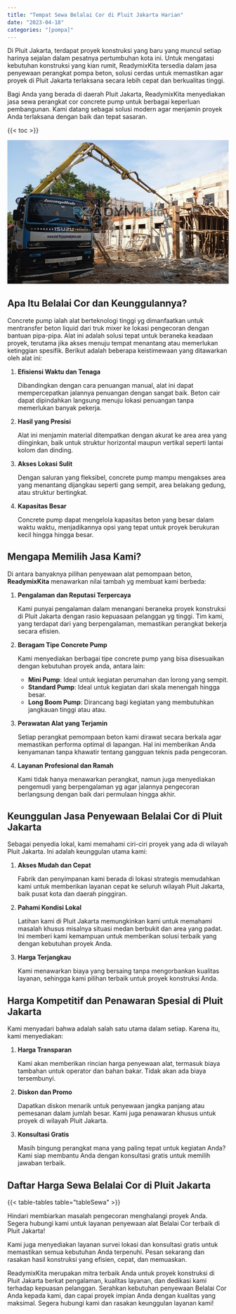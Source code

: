 ```yaml
---
title: "Tempat Sewa Belalai Cor di Pluit Jakarta Harian"
date: "2023-04-18"
categories: "[pompa]"
---
```


Di Pluit Jakarta, terdapat proyek konstruksi yang baru yang muncul setiap harinya sejalan dalam pesatnya pertumbuhan kota ini. Untuk mengatasi kebutuhan konstruksi yang kian rumit, ReadymixKita tersedia dalam jasa penyewaan perangkat pompa beton, solusi cerdas untuk memastikan agar proyek di Pluit Jakarta terlaksana secara lebih cepat dan berkualitas tinggi.

Bagi Anda yang berada di daerah Pluit Jakarta, ReadymixKita menyediakan jasa sewa perangkat cor concrete pump untuk berbagai keperluan pembangunan. Kami datang sebagai solusi modern agar menjamin proyek Anda terlaksana dengan baik dan tepat sasaran.

{{< toc >}}

![Tempat Sewa Belalai Cor di Pluit Jakarta Harian](/images/pompa/sewa-pompa-26.jpg)

## Apa Itu Belalai Cor dan Keunggulannya?

Concrete pump ialah alat berteknologi tinggi yg dimanfaatkan untuk mentransfer beton liquid dari truk mixer ke lokasi pengecoran dengan bantuan pipa-pipa. Alat ini adalah solusi tepat untuk beraneka keadaan proyek, terutama jika akses menuju tempat menantang atau memerlukan ketinggian spesifik. Berikut adalah beberapa keistimewaan yang ditawarkan oleh alat ini:

1. **Efisiensi Waktu dan Tenaga**

   Dibandingkan dengan cara penuangan manual, alat ini dapat mempercepatkan jalannya penuangan dengan sangat baik. Beton cair dapat dipindahkan langsung menuju lokasi penuangan tanpa memerlukan banyak pekerja.

2. **Hasil yang Presisi**

   Alat ini menjamin material ditempatkan dengan akurat ke area area yang diinginkan, baik untuk struktur horizontal maupun vertikal seperti lantai kolom dan dinding.

3. **Akses Lokasi Sulit**

   Dengan saluran yang fleksibel, concrete pump mampu mengakses area yang menantang dijangkau seperti gang sempit, area belakang gedung, atau struktur bertingkat.

4. **Kapasitas Besar**

   Concrete pump dapat mengelola kapasitas beton yang besar dalam waktu waktu, menjadikannya opsi yang tepat untuk proyek berukuran kecil hingga hingga besar.

## Mengapa Memilih Jasa Kami?

Di antara banyaknya pilihan penyewaan alat pemompaan beton, **ReadymixKita** menawarkan nilai tambah yg membuat kami berbeda:

1. **Pengalaman dan Reputasi Terpercaya**

   Kami punyai pengalaman dalam menangani beraneka proyek konstruksi di Pluit Jakarta dengan rasio kepuasaan pelanggan yg tinggi. Tim kami, yang terdapat dari yang berpengalaman, memastikan perangkat bekerja secara efisien.

2. **Beragam Tipe Concrete Pump**

   Kami menyediakan berbagai tipe concrete pump yang bisa disesuaikan dengan kebutuhan proyek anda, antara lain:
   - **Mini Pump**: Ideal untuk kegiatan perumahan dan lorong yang sempit.
   - **Standard Pump**: Ideal untuk kegiatan dari skala menengah hingga besar.
   - **Long Boom Pump**: Dirancang bagi kegiatan yang membutuhkan jangkauan tinggi atau atau.

3. **Perawatan Alat yang Terjamin**

   Setiap perangkat pemompaan beton kami dirawat secara berkala agar memastikan performa optimal di lapangan. Hal ini memberikan Anda kenyamanan tanpa khawatir tentang gangguan teknis pada pengecoran.

4. **Layanan Profesional dan Ramah**

   Kami tidak hanya menawarkan perangkat, namun juga menyediakan pengemudi yang berpengalaman yg agar jalannya pengecoran berlangsung dengan baik dari permulaan hingga akhir.

## Keunggulan Jasa Penyewaan Belalai Cor di Pluit Jakarta

Sebagai penyedia lokal, kami memahami ciri-ciri proyek yang ada di wilayah Pluit Jakarta. Ini adalah keunggulan utama kami:

1. **Akses Mudah dan Cepat**

   Fabrik dan penyimpanan kami berada di lokasi strategis memudahkan kami untuk memberikan layanan cepat ke seluruh wilayah Pluit Jakarta, baik pusat kota dan daerah pinggiran.

2. **Pahami Kondisi Lokal**

   Latihan kami di Pluit Jakarta memungkinkan kami untuk memahami masalah khusus misalnya situasi medan berbukit dan area yang padat. Ini memberi kami kemampuan untuk memberikan solusi terbaik yang dengan kebutuhan proyek Anda.

3. **Harga Terjangkau**

   Kami menawarkan biaya yang bersaing tanpa mengorbankan kualitas layanan, sehingga kami pilihan terbaik untuk proyek konstruksi Anda.

## Harga Kompetitif dan Penawaran Spesial di Pluit Jakarta

Kami menyadari bahwa adalah salah satu utama dalam setiap. Karena itu, kami menyediakan:

1. **Harga Transparan**

   Kami akan memberikan rincian harga penyewaan alat, termasuk biaya tambahan untuk operator dan bahan bakar. Tidak akan ada biaya tersembunyi.

2. **Diskon dan Promo**

   Dapatkan diskon menarik untuk penyewaan jangka panjang atau pemesanan dalam jumlah besar. Kami juga penawaran khusus untuk proyek di wilayah Pluit Jakarta.

3. **Konsultasi Gratis**

   Masih bingung perangkat mana yang paling tepat untuk kegiatan Anda? Kami siap membantu Anda dengan konsultasi gratis untuk memilih jawaban terbaik.

## Daftar Harga Sewa Belalai Cor di Pluit Jakarta

{{< table-tables table="tableSewa" >}}

Hindari membiarkan masalah pengecoran menghalangi proyek Anda. Segera hubungi kami untuk layanan penyewaan alat Belalai Cor terbaik di Pluit Jakarta!

Kami juga menyediakan layanan survei lokasi dan konsultasi gratis untuk memastikan semua kebutuhan Anda terpenuhi. Pesan sekarang dan rasakan hasil konstruksi yang efisien, cepat, dan memuaskan.

ReadymixKita merupakan mitra terbaik Anda untuk proyek konstruksi di Pluit Jakarta berkat pengalaman, kualitas layanan, dan dedikasi kami terhadap kepuasan pelanggan. Serahkan kebutuhan penyewaan Belalai Cor Anda kepada kami, dan capai proyek impian Anda dengan kualitas yang maksimal. Segera hubungi kami dan rasakan keunggulan layanan kami!